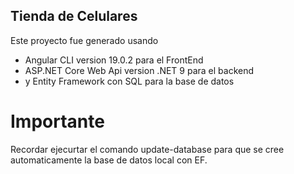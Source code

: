 ## Tienda de Celulares
Este proyecto fue generado usando 
- Angular CLI version 19.0.2 para el FrontEnd
- ASP.NET Core Web Api version .NET 9 para el backend 
- y Entity Framework con SQL para la base de datos

# Importante
Recordar ejecurtar el comando update-database para que se cree automaticamente la base de datos local con EF.

